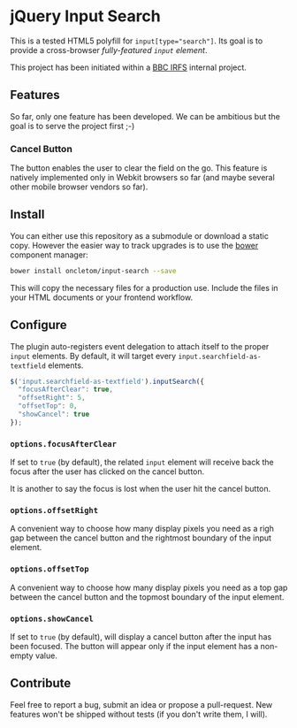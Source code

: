 # jQuery Input Search

This is a tested HTML5 polyfill for `input[type="search"]`.
Its goal is to provide a cross-browser *fully-featured `input` element*.

This project has been initiated within a [BBC IRFS](http://bbc.co.uk/rd/irfs.html) internal project.

## Features

So far, only one feature has been developed. We can be ambitious but the goal
is to serve the project first ;-)

### Cancel Button

The button enables the user to clear the field on the go.
This feature is natively implemented only in Webkit browsers so far (and
maybe several other mobile browser vendors so far).

## Install

You can either use this repository as a submodule or download a static copy.
However the easier way to track upgrades is to use the [bower](https://github.com/twitter/bower) component manager:

```bash
bower install oncletom/input-search --save
```

This will copy the necessary files for a production use.
Include the files in your HTML documents or your frontend workflow.

## Configure

The plugin auto-registers event delegation to attach itself to the proper `input` elements.
By default, it will target every `input.searchfield-as-textfield` elements.

```javascript
$('input.searchfield-as-textfield').inputSearch({
  "focusAfterClear": true,
  "offsetRight": 5,
  "offsetTop": 0,
  "showCancel": true
});
```

### `options.focusAfterClear`

If set to `true` (by default), the related `input` element will receive back
the focus after the user has clicked on the cancel button.

It is another to say the focus is lost when the user hit the cancel button.

### `options.offsetRight`

A convenient way to choose how many display pixels you need as a righ gap between
the cancel button and the rightmost boundary of the input element.

### `options.offsetTop`

A convenient way to choose how many display pixels you need as a top gap between
the cancel button and the topmost boundary of the input element.

### `options.showCancel`

If set to `true` (by default), will display a cancel button after the input
has been focused. The button will appear only if the input element has a
non-empty value.

## Contribute

Feel free to report a bug, submit an idea or propose a pull-request.
New features won't be shipped without tests (if you don't write them, I will).
